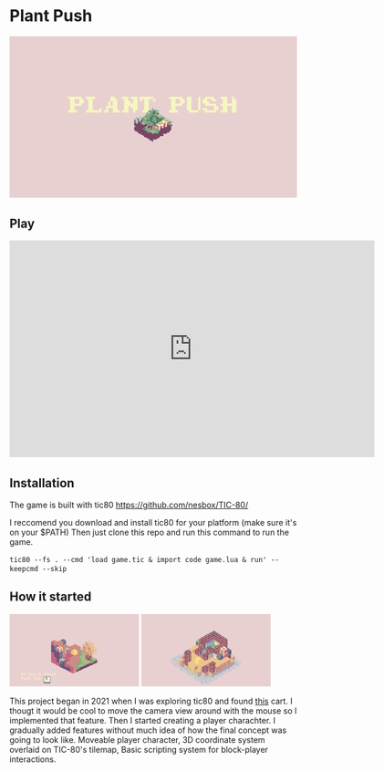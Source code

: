 # Plant Push

![Game Splash screen gif with rotating level](assets/banner.gif)

## Play

<iframe frameborder="0" src="https://itch.io/embed-upload/11165145?color=e8d0d1" allowfullscreen="" width="640" height="380"><a href="https://fa-mi-lu-si.itch.io/plant-push">Play Plant Push on itch.io</a></iframe>

## Installation

The game is built with tic80
https://github.com/nesbox/TIC-80/


I reccomend you download and install tic80 for your platform (make sure it's on your $PATH)
Then just clone this repo and run this command to run the game.
```
tic80 --fs . --cmd 'load game.tic & import code game.lua & run' --keepcmd --skip
```

## How it started

<p>
    <img src="./assets/level%201.gif" alt="level 1" width=45%>
    <img src="./assets/level%209.gif" alt="level 9" width=45%>
</p>

This project began in 2021 when I was exploring tic80 and found [this](https://tic80.com/play?cart=1229) cart.
I thougt it would be cool to move the camera view around with the mouse so I implemented that feature.
Then I started creating a player charachter.
I gradually added features without much idea of how the final concept was going to look like.
Moveable player character,
3D coordinate system overlaid on TIC-80's tilemap,
Basic scripting system for block-player interactions.